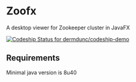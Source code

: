 # Zoofx
A desktop viewer for Zookeeper cluster in JavaFX

[ ![Codeship Status for dermdunc/codeship-demo](https://codeship.com/projects/9e9277e0-b87e-0133-175f-26353f06e20e/status?branch=master)](https://codeship.com/projects/55261)

## Requirements

Minimal java version is 8u40
